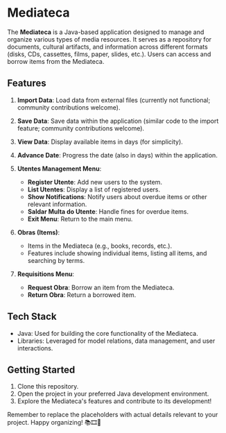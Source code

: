 # Mediateca

The **Mediateca** is a Java-based application designed to manage and organize various types of media resources. It serves as a repository for documents, cultural artifacts, and information across different formats (disks, CDs, cassettes, films, paper, slides, etc.). Users can access and borrow items from the Mediateca.

## Features

1. **Import Data**: Load data from external files (currently not functional; community contributions welcome).

2. **Save Data**: Save data within the application (similar code to the import feature; community contributions welcome).

3. **View Data**: Display available items in days (for simplicity).

4. **Advance Date**: Progress the date (also in days) within the application.

5. **Utentes Management Menu**:
   - **Register Utente**: Add new users to the system.
   - **List Utentes**: Display a list of registered users.
   - **Show Notifications**: Notify users about overdue items or other relevant information.
   - **Saldar Multa do Utente**: Handle fines for overdue items.
   - **Exit Menu**: Return to the main menu.

6. **Obras (Items)**:
   - Items in the Mediateca (e.g., books, records, etc.).
   - Features include showing individual items, listing all items, and searching by terms.

7. **Requisitions Menu**:
   - **Request Obra**: Borrow an item from the Mediateca.
   - **Return Obra**: Return a borrowed item.

## Tech Stack

- Java: Used for building the core functionality of the Mediateca.
- Libraries: Leveraged for model relations, data management, and user interactions.

## Getting Started

1. Clone this repository.
2. Open the project in your preferred Java development environment.
3. Explore the Mediateca's features and contribute to its development!

Remember to replace the placeholders with actual details relevant to your project. Happy organizing! 📚🎞️🎵
